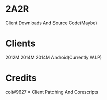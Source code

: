 # 2A2R
Client Downloads And Source Code(Maybe)

# Clients
2012M
2014M
2014M Android(Currently W.I.P)

# Credits
colt#9627 = Client Patching And Corescripts
